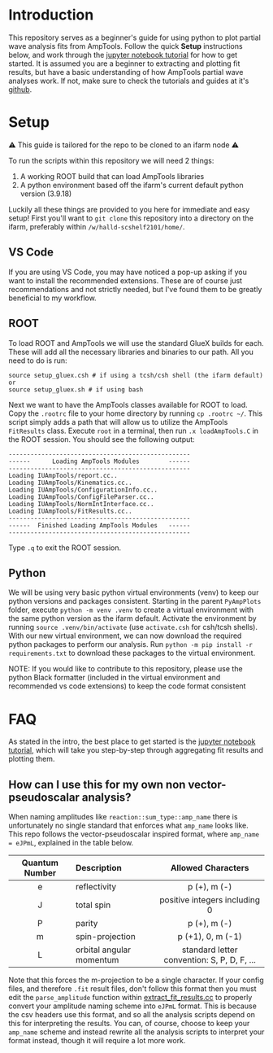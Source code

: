 # Introduction
This repository serves as a beginner's guide for using python to plot partial wave analysis fits from AmpTools. Follow the quick **Setup** instructions below, and work through the [jupyter notebook tutorial](./analysis/tutorial.ipynb) for how to get started. It is assumed you are a beginner to extracting and plotting fit results, but have a basic understanding of how AmpTools partial wave analyses work. If not, make sure to check the tutorials and guides at it's [github](https://github.com/mashephe/AmpTools).

# Setup
:warning: This guide is tailored for the repo to be cloned to an ifarm node :warning:

To run the scripts within this repository we will need 2 things:
1. A working ROOT build that can load AmpTools libraries
2. A python environment based off the ifarm's current default python version (3.9.18)

Luckily all these things are provided to you here for immediate and easy setup! First you'll want to `git clone` this repository into a directory on the ifarm, preferably within `/w/halld-scshelf2101/home/`.

## VS Code
If you are using VS Code, you may have noticed a pop-up asking if you want to install the recommended extensions. These are of course just recommendations and not strictly needed, but I've found them to be greatly beneficial to my workflow.

## ROOT 
To load ROOT and AmpTools we will use the standard GlueX builds for each. These will add all the necessary libraries and binaries to our path. All you need to do is run:
```
source setup_gluex.csh # if using a tcsh/csh shell (the ifarm default) or
source setup_gluex.sh # if using bash 
```
Next we want to have the AmpTools classes available for ROOT to load. Copy the `.rootrc` file to your home directory  by running `cp .rootrc ~/`. This script simply adds a path that will allow us to utilize the AmpTools `FitResults` class. Execute `root` in a terminal, then run `.x loadAmpTools.C` in the ROOT session. You should see the following output:
```
--------------------------------------------------
------      Loading AmpTools Modules        ------
--------------------------------------------------
Loading IUAmpTools/report.cc..
Loading IUAmpTools/Kinematics.cc..
Loading IUAmpTools/ConfigurationInfo.cc..
Loading IUAmpTools/ConfigFileParser.cc..
Loading IUAmpTools/NormIntInterface.cc..
Loading IUAmpTools/FitResults.cc..
--------------------------------------------------
------  Finished Loading AmpTools Modules   ------
--------------------------------------------------
```

Type `.q` to exit the ROOT session.

## Python
We will be using very basic python virtual environments (venv) to keep our python versions and packages consistent. Starting in the parent `PyAmpPlots` folder, execute `python -m venv .venv` to create a virtual environment with the same python version as the ifarm default. Activate the environment by running `source .venv/bin/activate` (use `activate.csh` for csh/tcsh shells). With our new virtual environment, we can now download the required python packages to perform our analysis. Run `python -m pip install -r requirements.txt` to download these packages to the virtual environment.

NOTE: If you would like to contribute to this repository, please use the python Black formatter (included in the virtual environment and recommended vs code extensions) to keep the code format consistent

# FAQ
As stated in the intro, the best place to get started is the [jupyter notebook tutorial](./analysis/tutorial.ipynb), which will take you step-by-step through aggregating fit results and plotting them.

## How can I use this for my own non vector-pseudoscalar analysis?
When naming amplitudes like `reaction::sum_type::amp_name` there is unfortunately no single standard that enforces what `amp_name` looks like. This repo follows the vector-pseudoscalar inspired format, where `amp_name = eJPmL`, explained in the table below.

| Quantum Number | Description | Allowed Characters |
| :------------: | :---------- | :----------------: | 
| e              | reflectivity | p (+), m (-) |
| J              | total spin   | positive integers including 0 |
| P              | parity       | p (+), m (-) |
| m              | spin-projection | p (+1), 0, m (-1) |
| L              | orbital angular momentum | standard letter convention: S, P, D, F, ... |

Note that this forces the m-projection to be a single character. If your config files, and therefore `.fit` result files, don't follow this format then you must edit the `parse_amplitude` function within [extract_fit_results.cc](./scripts/extract_fit_results.cc) to properly convert your amplitude naming scheme into `eJPmL` format. This is because the csv headers use this format, and so all the analysis scripts depend on this for interpreting the results. You can, of course, choose to keep your `amp_name` scheme and instead rewrite all the analysis scripts to interpret your format instead, though it will require a lot more work.